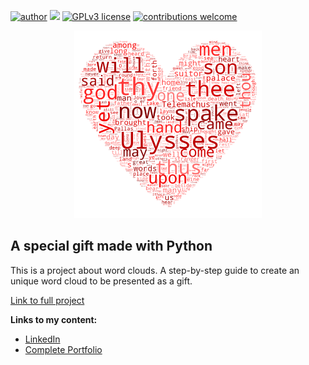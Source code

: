 [![author](https://img.shields.io/badge/author-AmiltonFerreira-red.svg)](https://www.linkedin.com/in/amiltonferreirajr/) [![](https://img.shields.io/badge/python-3.7+-blue.svg)](https://www.python.org/downloads/release/python-365/) [![GPLv3 license](https://img.shields.io/badge/License-GPLv3-blue.svg)](http://perso.crans.org/besson/LICENSE.html) [![contributions welcome](https://img.shields.io/badge/contributions-welcome-brightgreen.svg?style=flat)](https://github.com/AmiltonFerreira/data_science/issues)

<p align="center">
  <img src="https://raw.githubusercontent.com/AmiltonFerreira/wordcloud/main/heart_wordcloud.png" alt="Project image"height=300px >
</p>

## A special gift made with Python

This is a project about word clouds. A step-by-step guide to create an unique word cloud to be presented as a gift. 

[Link to full project](https://colab.research.google.com/github/AmiltonFerreira/wordcloud/blob/main/WordCloud.ipynb)

**Links to my content:**
* [LinkedIn](https://www.linkedin.com/in/amiltonferreirajr/)
* [Complete Portfolio](https://github.com/AmiltonFerreira/data_science)
